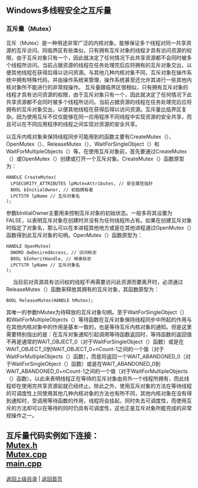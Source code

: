 <!--
{
	"author": "lxf",
	"title": "Windows多线程安全之互斥量",
	"date": "2019-10-15 12:10:19",
	"category": "Windows核心编程"
}
-->

Windows多线程安全之互斥量
------------------------------------------------------------
### 互斥量（Mutex）  
互斥（Mutex）是一种用途非常广泛的内核对象。能够保证多个线程对同一共享资源的互斥访问。同临界区有些类似，只有拥有互斥对象的线程才具有访问资源的权限，由于互斥对象只有一个，因此就决定了任何情况下此共享资源都不会同时被多个线程所访问。当前占据资源的线程在任务处理完后应将拥有的互斥对象交出，以便其他线程在获得后得以访问资源。与其他几种内核对象不同，互斥对象在操作系统中拥有特殊代码，并由操作系统来管理，操作系统甚至还允许其进行一些其他内核对象所不能进行的非常规操作。 互斥量跟临界区很相似，只有拥有互斥对象的线程才具有访问资源的权限，由于互斥对象只有一个，因此就决定了任何情况下此共享资源都不会同时被多个线程所访问。当前占据资源的线程在任务处理完后应将拥有的互斥对象交出，以便其他线程在获得后得以访问资源。互斥量比临界区复杂。因为使用互斥不仅仅能够在同一应用程序不同线程中实现资源的安全共享，而且可以在不同应用程序的线程之间实现对资源的安全共享。  

以互斥内核对象来保持线程同步可能用到的函数主要有CreateMutex（）、OpenMutex（）、ReleaseMutex（）、WaitForSingleObject（）和WaitForMultipleObjects（）等。在使用互斥对象前，首先要通过CreateMutex（）或OpenMutex（）创建或打开一个互斥对象。CreateMutex（）函数原型为：
```
HANDLE CreateMutex(
　LPSECURITY_ATTRIBUTES lpMutexAttributes, // 安全属性指针
　BOOL bInitialOwner, // 初始拥有者
　LPCTSTR lpName // 互斥对象名
);
```

参数bInitialOwner主要用来控制互斥对象的初始状态。一般多将其设置为FALSE，以表明互斥对象在创建时并没有为任何线程所占有。如果在创建互斥对象时指定了对象名，那么可以在本进程其他地方或是在其他进程通过OpenMutex（）函数得到此互斥对象的句柄。OpenMutex（）函数原型为：
```
HANDLE OpenMutex(
　DWORD dwDesiredAccess, // 访问标志
　BOOL bInheritHandle, // 继承标志
　LPCTSTR lpName // 互斥对象名
);
```
　
当目前对资源具有访问权的线程不再需要访问此资源而要离开时，必须通过ReleaseMutex（）函数来释放其拥有的互斥对象，其函数原型为：
```
BOOL ReleaseMutex(HANDLE hMutex);
```

其唯一的参数hMutex为待释放的互斥对象句柄。至于WaitForSingleObject（）和WaitForMultipleObjects（）等待函数在互斥对象保持线程同步中所起的作用与在其他内核对象中的作用是基本一致的，也是等待互斥内核对象的通知。但是这里需要特别指出的是：在互斥对象通知引起调用等待函数返回时，等待函数的返回值不再是通常的WAIT_OBJECT_0（对于WaitForSingleObject（）函数）或是在WAIT_OBJECT_0到WAIT_OBJECT_0+nCount-1之间的一个值（对于WaitForMultipleObjects（）函数），而是将返回一个WAIT_ABANDONED_0（对于WaitForSingleObject（）函数）或是在WAIT_ABANDONED_0到WAIT_ABANDONED_0+nCount-1之间的一个值（对于WaitForMultipleObjects（）函数）。以此来表明线程正在等待的互斥对象由另外一个线程所拥有，而此线程却在使用完共享资源前就已经终止。除此之外，使用互斥对象的方法在等待线程的可调度性上同使用其他几种内核对象的方法也有所不同，其他内核对象在没有得到通知时，受调用等待函数的作用，线程将会挂起，同时失去可调度性，而使用互斥的方法却可以在等待的同时仍具有可调度性，这也正是互斥对象所能完成的非常规操作之一。

互斥量代码实例如下连接：  
[Mutex.h](./Mutex/Mutex.h)  
[Mutex.cpp](./Mutex/Mutex.cpp)  
[main.cpp](./Mutex/main.cpp)  
------------------------------------------------------------
[返回上级目录](./../../../../categories/Windows核心编程/README.md)  |
[返回首页](./../../../../README.md)